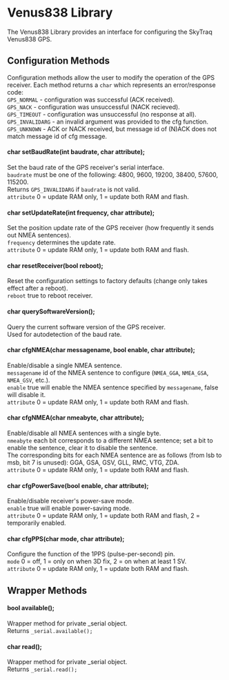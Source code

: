 # Venus838 Library

The Venus838 Library provides an interface for configuring the SkyTraq Venus838 GPS.

## Configuration Methods

Configuration methods allow the user to modify the operation of the GPS receiver.
Each method returns a <code>char</code> which represents an error/response code:<br>
<code>GPS_NORMAL</code> - configuration was successful (ACK received).<br>
<code>GPS_NACK</code> - configuration was unsuccessful (NACK recieved).<br>
<code>GPS_TIMEOUT</code> - configuration was unsuccessful (no response at all).<br>
<code>GPS_INVALIDARG</code> - an invalid argument was provided to the cfg function.<br>
<code>GPS_UNKNOWN</code> - ACK or NACK received, but message id of (N)ACK does not match message id of cfg message.

#### char setBaudRate(int baudrate, char attribute);

Set the baud rate of the GPS receiver's serial interface.<br>
<code>baudrate</code> must be one of the following:
4800, 9600, 19200, 38400, 57600, 115200.<br>
Returns <code>GPS_INVALIDARG</code> if <code>baudrate</code> is not valid.<br>
<code>attribute</code> 0 = update RAM only, 1 = update both RAM and flash.

#### char setUpdateRate(int frequency, char attribute);

Set the position update rate of the GPS receiver (how frequently it sends out NMEA sentences).<br>
<code>frequency</code> determines the update rate.<br>
<code>attribute</code> 0 = update RAM only, 1 = update both RAM and flash.

#### char resetReceiver(bool reboot);

Reset the configuration settings to factory defaults (change only takes effect after a reboot).<br>
<code>reboot</code> true to reboot receiver.

#### char querySoftwareVersion();

Query the current software version of the GPS receiver.<br>
Used for autodetection of the baud rate.<br>

#### char cfgNMEA(char messagename, bool enable, char attribute);

Enable/disable a single NMEA sentence.<br>
<code>messagename</code> id of the NMEA sentence to configure (<code>NMEA_GGA</code>, <code>NMEA_GSA</code>, <code>NMEA_GSV</code>, etc.).<br>
<code>enable</code> true will enable the NMEA sentence specified by <code>messagename</code>, false will disable it.<br>
<code>attribute</code> 0 = update RAM only, 1 = update both RAM and flash.

#### char cfgNMEA(char nmeabyte, char attribute);

Enable/disable all NMEA sentences with a single byte.<br>
<code>nmeabyte</code> each bit corresponds to a different NMEA sentence; set a bit to enable the sentence, clear it to disable the sentence.<br>
The corresponding bits for each NMEA sentence are as follows (from lsb to msb, bit 7 is unused): GGA, GSA, GSV, GLL, RMC, VTG, ZDA.<br>
<code>attribute</code> 0 = update RAM only, 1 = update both RAM and flash.

#### char cfgPowerSave(bool enable, char attribute);

Enable/disable receiver's power-save mode.<br>
<code>enable</code> true will enable power-saving mode.<br>
<code>attribute</code> 0 = update RAM only, 1 = update both RAM and flash, 2 = temporarily enabled.

#### char cfgPPS(char mode, char attribute);

Configure the function of the 1PPS (pulse-per-second) pin.<br>
<code>mode</code> 0 = off, 1 = only on when 3D fix, 2 = on when at least 1 SV.<br>
<code>attribute</code> 0 = update RAM only, 1 = update both RAM and flash.


## Wrapper Methods

#### bool available();

Wrapper method for private \_serial object.<br>
Returns <code>\_serial.available();</code>

#### char read();

Wrapper method for private \_serial object.<br>
Returns <code>\_serial.read();</code>

